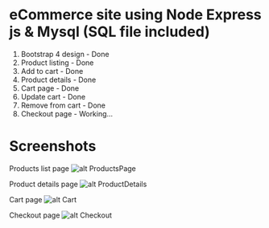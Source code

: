# eCommerce site using Node Express js & Mysql (SQL file included)

1. Bootstrap 4 design - Done
2. Product listing - Done
3. Add to cart - Done
4. Product details - Done
5. Cart page - Done
6. Update cart - Done
7. Remove from cart - Done
8. Checkout page - Working...

# Screenshots

Products list page
![alt ProductsPage](https://sendmail2krrish.github.io/eCommerce-site-using-Node-Express-js/Screenshots/pic1.png)

Product details page
![alt ProductDetails](https://sendmail2krrish.github.io/eCommerce-site-using-Node-Express-js/Screenshots/pic2.png)

Cart page
![alt Cart](https://sendmail2krrish.github.io/eCommerce-site-using-Node-Express-js/Screenshots/pic3.png)

Checkout page
![alt Checkout](https://sendmail2krrish.github.io/eCommerce-site-using-Node-Express-js/Screenshots/pic4.png)
